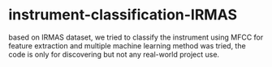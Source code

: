 # instrument-classification-IRMAS   

based on IRMAS dataset, we tried to classify the instrument using MFCC for feature extraction and multiple machine learning method was tried, the code is only for discovering but not any real-world project use.
